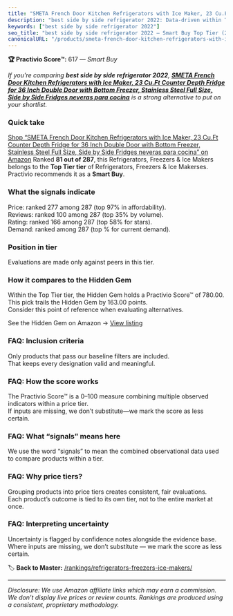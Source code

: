 ```yaml
---
title: "SMETA French Door Kitchen Refrigerators with Ice Maker, 23 Cu.Ft Counter Depth Fridge for 36 Inch Double Door with Bottom Freezer, Stainless Steel Full Size, Side by Side Fridges neveras para cocina"
description: "best side by side refrigerator 2022: Data-driven within Top Tier ranking using the Practivio Score™. Positioned by quality, value, demand, findability, momentu…"
keywords: ["best side by side refrigerator 2022"]
seo_title: "best side by side refrigerator 2022 — Smart Buy Top Tier (2025)"
canonicalURL: "/products/smeta-french-door-kitchen-refrigerators-with-ice-maker-23-cuft-counter-depth-fridge-for-36-inch-double-door-with-bottom-freezer-stainless-steel-full-size-side-by-side-fridges-neveras-para-cocina-B0CHFF5LM8/"
---
```


**🏆 Practivio Score™:** 617 — _Smart Buy_


*If you're comparing **best side by side refrigerator 2022**, **[SMETA French Door Kitchen Refrigerators with Ice Maker, 23 Cu.Ft Counter Depth Fridge for 36 Inch Double Door with Bottom Freezer, Stainless Steel Full Size, Side by Side Fridges neveras para cocina](https://www.amazon.com/dp/B0CHFF5LM8?tag=practivio-20)** is a strong alternative to put on your shortlist.*
### Quick take
[Shop “SMETA French Door Kitchen Refrigerators with Ice Maker, 23 Cu.Ft Counter Depth Fridge for 36 Inch Double Door with Bottom Freezer, Stainless Steel Full Size, Side by Side Fridges neveras para cocina” on Amazon](https://www.amazon.com/dp/B0CHFF5LM8?tag=practivio-20)
Ranked **81 out of 287**, this Refrigerators, Freezers & Ice Makers belongs to the **Top Tier tier** of Refrigerators, Freezers & Ice Makerses.  
Practivio recommends it as a **Smart Buy**.

### What the signals indicate
Price: ranked 277 among 287 (top 97% in affordability).  
Reviews: ranked 100 among 287 (top 35% by volume).  
Rating: ranked 166 among 287 (top 58% for stars).  
Demand: ranked  among 287 (top % for current demand).

### Position in tier
Evaluations are made only against peers in this tier.

### How it compares to the Hidden Gem
Within the Top Tier tier, the Hidden Gem holds a Practivio Score™ of 780.00.  
This pick trails the Hidden Gem by 163.00 points.  
Consider this point of reference when evaluating alternatives.  

See the Hidden Gem on Amazon → [View listing](https://www.amazon.com/dp/B07W48P1HK?tag=practivio-20)

### FAQ: Inclusion criteria
Only products that pass our baseline filters are included.  
That keeps every designation valid and meaningful.

### FAQ: How the score works
The Practivio Score™ is a 0–100 measure combining multiple observed indicators within a price tier.  
If inputs are missing, we don’t substitute—we mark the score as less certain.

### FAQ: What “signals” means here
We use the word “signals” to mean the combined observational data used to compare products within a tier.

### FAQ: Why price tiers?
Grouping products into price tiers creates consistent, fair evaluations.  
Each product’s outcome is tied to its own tier, not to the entire market at once.

### FAQ: Interpreting uncertainty
Uncertainty is flagged by confidence notes alongside the evidence base.  
Where inputs are missing, we don’t substitute — we mark the score as less certain.


🏷️ **Back to Master:** [/rankings/refrigerators-freezers-ice-makers/](/rankings/refrigerators-freezers-ice-makers/)

---
_Disclosure: We use Amazon affiliate links which may earn a commission. We don’t display live prices or review counts. Rankings are produced using a consistent, proprietary methodology._
